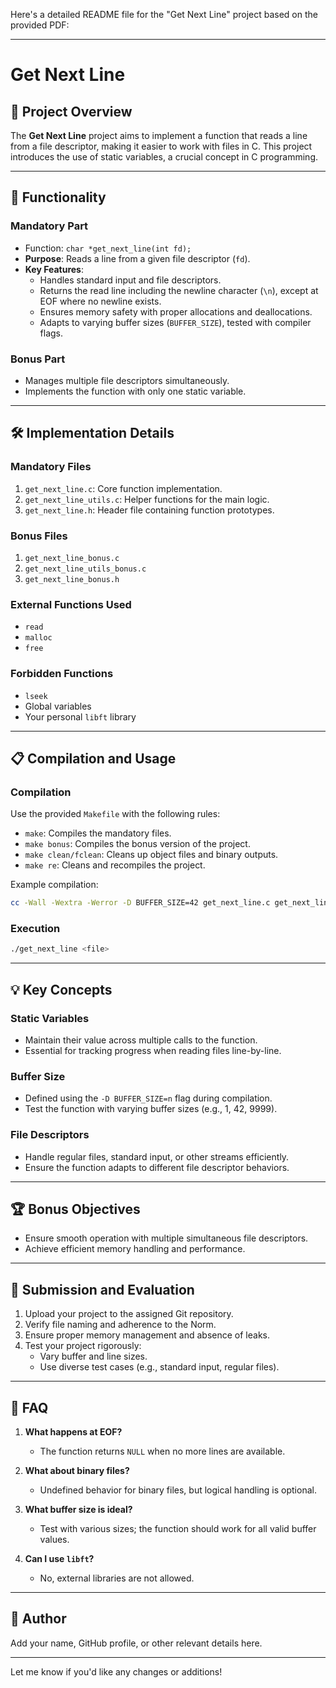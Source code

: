 Here's a detailed README file for the "Get Next Line" project based on the provided PDF:

---

# Get Next Line

## 📜 Project Overview
The **Get Next Line** project aims to implement a function that reads a line from a file descriptor, making it easier to work with files in C. This project introduces the use of static variables, a crucial concept in C programming.

---

## 🚀 Functionality

### **Mandatory Part**
- Function: `char *get_next_line(int fd);`
- **Purpose**: Reads a line from a given file descriptor (`fd`).
- **Key Features**:
  - Handles standard input and file descriptors.
  - Returns the read line including the newline character (`\n`), except at EOF where no newline exists.
  - Ensures memory safety with proper allocations and deallocations.
  - Adapts to varying buffer sizes (`BUFFER_SIZE`), tested with compiler flags.

### **Bonus Part**
- Manages multiple file descriptors simultaneously.
- Implements the function with only one static variable.

---

## 🛠️ Implementation Details

### **Mandatory Files**
1. `get_next_line.c`: Core function implementation.
2. `get_next_line_utils.c`: Helper functions for the main logic.
3. `get_next_line.h`: Header file containing function prototypes.

### **Bonus Files**
1. `get_next_line_bonus.c`
2. `get_next_line_utils_bonus.c`
3. `get_next_line_bonus.h`

### **External Functions Used**
- `read`
- `malloc`
- `free`

### **Forbidden Functions**
- `lseek`
- Global variables
- Your personal `libft` library

---

## 📋 Compilation and Usage

### **Compilation**
Use the provided `Makefile` with the following rules:
- `make`: Compiles the mandatory files.
- `make bonus`: Compiles the bonus version of the project.
- `make clean/fclean`: Cleans up object files and binary outputs.
- `make re`: Cleans and recompiles the project.

Example compilation:
```bash
cc -Wall -Wextra -Werror -D BUFFER_SIZE=42 get_next_line.c get_next_line_utils.c -o get_next_line
```

### **Execution**
```bash
./get_next_line <file>
```

---

## 💡 Key Concepts

### **Static Variables**
- Maintain their value across multiple calls to the function.
- Essential for tracking progress when reading files line-by-line.

### **Buffer Size**
- Defined using the `-D BUFFER_SIZE=n` flag during compilation.
- Test the function with varying buffer sizes (e.g., 1, 42, 9999).

### **File Descriptors**
- Handle regular files, standard input, or other streams efficiently.
- Ensure the function adapts to different file descriptor behaviors.

---

## 🏆 Bonus Objectives
- Ensure smooth operation with multiple simultaneous file descriptors.
- Achieve efficient memory handling and performance.

---

## 📂 Submission and Evaluation
1. Upload your project to the assigned Git repository.
2. Verify file naming and adherence to the Norm.
3. Ensure proper memory management and absence of leaks.
4. Test your project rigorously:
   - Vary buffer and line sizes.
   - Use diverse test cases (e.g., standard input, regular files).

---

## 🤔 FAQ

1. **What happens at EOF?**
   - The function returns `NULL` when no more lines are available.

2. **What about binary files?**
   - Undefined behavior for binary files, but logical handling is optional.

3. **What buffer size is ideal?**
   - Test with various sizes; the function should work for all valid buffer values.

4. **Can I use `libft`?**
   - No, external libraries are not allowed.

---

## 📝 Author
Add your name, GitHub profile, or other relevant details here.

---

Let me know if you'd like any changes or additions!
